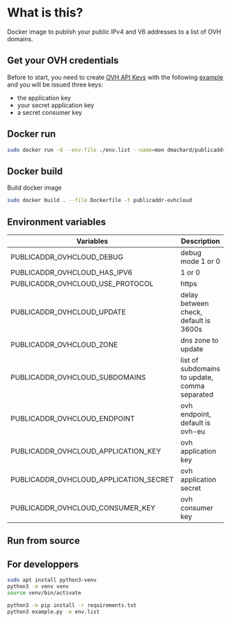 # What is this?

Docker image to publish your public IPv4 and V6 addresses to a list of OVH domains.

## Get your OVH credentials

Before to start, you need to create [OVH API Keys](https://eu.api.ovh.com/createToken) with the following [example](./doc/ovh_token.png) and you will be issued three keys:

- the application key
- your secret application key
- a secret consumer key

## Docker run

```bash
sudo docker run -d --env-file ./env.list --name=mon dmachard/publicaddr-ovhcloud:latest
```

## Docker build

Build docker image

```bash
sudo docker build . --file Dockerfile -t publicaddr-ovhcloud
```

## Environment variables

| Variables | Description |
| ------------- | ------------- |
| PUBLICADDR_OVHCLOUD_DEBUG | debug mode 1 or 0 |
| PUBLICADDR_OVHCLOUD_HAS_IPV6 | 1 or 0 |
| PUBLICADDR_OVHCLOUD_USE_PROTOCOL | https|dns|stun|all |
| PUBLICADDR_OVHCLOUD_UPDATE | delay between check, default is 3600s |
| PUBLICADDR_OVHCLOUD_ZONE | dns zone to update |
| PUBLICADDR_OVHCLOUD_SUBDOMAINS | list of subdomains to update, comma separated |
| PUBLICADDR_OVHCLOUD_ENDPOINT | ovh endpoint, default is ovh-eu |
| PUBLICADDR_OVHCLOUD_APPLICATION_KEY | ovh application key |
| PUBLICADDR_OVHCLOUD_APPLICATION_SECRET | ovh application secret |
| PUBLICADDR_OVHCLOUD_CONSUMER_KEY | ovh consumer key |

## Run from source

## For developpers

```bash
sudo apt install python3-venv
python3 -m venv venv
source venv/bin/activate
```

```bash
python3 -m pip install -r requirements.txt
python3 example.py -e env.list
```
